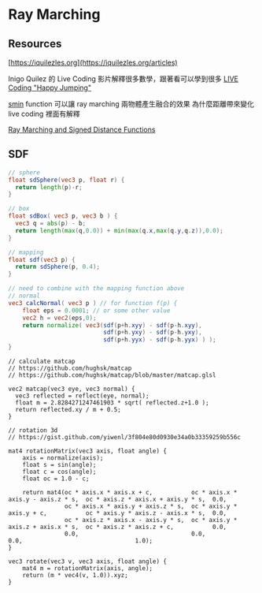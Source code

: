# Ray Marching

## Resources

[https://iquilezles.org](https://iquilezles.org/articles)

Inigo Quilez 的 Live Coding 影片解釋很多數學，跟著看可以學到很多
[LIVE Coding "Happy Jumping"](https://www.youtube.com/watch?v=Cfe5UQ-1L9Q&t=1784s&ab_channel=InigoQuilez)

[smin](https://iquilezles.org/articles/smin/) function 可以讓 ray marching 兩物體產生融合的效果
為什麼距離帶來變化 live coding 裡面有解釋

[Ray Marching and Signed Distance Functions](https://jamie-wong.com/2016/07/15/ray-marching-signed-distance-functions/)

## SDF

```glsl
// sphere
float sdSphere(vec3 p, float r) {
  return length(p)-r;
}

// box
float sdBox( vec3 p, vec3 b ) {
  vec3 q = abs(p) - b;
  return length(max(q,0.0)) + min(max(q.x,max(q.y,q.z)),0.0);
}

// mapping
float sdf(vec3 p) {
  return sdSphere(p, 0.4);
}

// need to combine with the mapping function above
// normal
vec3 calcNormal( vec3 p ) // for function f(p) {
    float eps = 0.0001; // or some other value
    vec2 h = vec2(eps,0);
    return normalize( vec3(sdf(p+h.xyy) - sdf(p-h.xyy),
                           sdf(p+h.yxy) - sdf(p-h.yxy),
                           sdf(p+h.yyx) - sdf(p-h.yyx) ) );
}
```

```
// calculate matcap
// https://github.com/hughsk/matcap
// https://github.com/hughsk/matcap/blob/master/matcap.glsl

vec2 matcap(vec3 eye, vec3 normal) {
  vec3 reflected = reflect(eye, normal);
  float m = 2.8284271247461903 * sqrt( reflected.z+1.0 );
  return reflected.xy / m + 0.5;
}
```

```
// rotation 3d
// https://gist.github.com/yiwenl/3f804e80d0930e34a0b33359259b556c

mat4 rotationMatrix(vec3 axis, float angle) {
    axis = normalize(axis);
    float s = sin(angle);
    float c = cos(angle);
    float oc = 1.0 - c;

    return mat4(oc * axis.x * axis.x + c,           oc * axis.x * axis.y - axis.z * s,  oc * axis.z * axis.x + axis.y * s,  0.0,
                oc * axis.x * axis.y + axis.z * s,  oc * axis.y * axis.y + c,           oc * axis.y * axis.z - axis.x * s,  0.0,
                oc * axis.z * axis.x - axis.y * s,  oc * axis.y * axis.z + axis.x * s,  oc * axis.z * axis.z + c,           0.0,
                0.0,                                0.0,                                0.0,                                1.0);
}

vec3 rotate(vec3 v, vec3 axis, float angle) {
	mat4 m = rotationMatrix(axis, angle);
	return (m * vec4(v, 1.0)).xyz;
}
```
